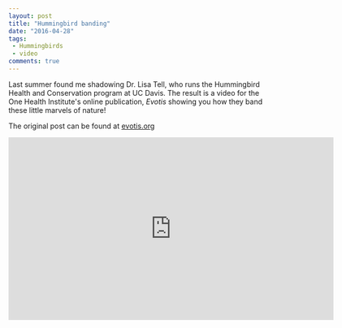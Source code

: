 ```yaml
---
layout: post
title: "Hummingbird banding"
date: "2016-04-28"
tags:
 - Hummingbirds
 - video
comments: true
---
```


Last summer found me shadowing Dr. Lisa Tell, who runs the Hummingbird Health and Conservation program at UC Davis. The result is a video for the One Health Institute's online publication, _Evotis_  showing you how they band these little marvels of nature!

The original post can be found at [evotis.org](http://www.evotis.org/#all-hummingbirds-great-small)


<iframe width="640" height="360" src="https://www.youtube.com/embed/Z3jRni7ZRg0" frameborder="0" allowfullscreen></iframe>
